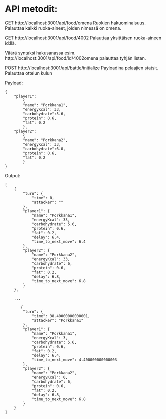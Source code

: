 # API metodit:
GET http://localhost:3001/api/food/omena
Ruokien hakuominaisuus. Palauttaa kaikki ruoka-aineet, joiden nimessä on omena.

GET http://localhost:3001/api/food/4002
Palauttaa yksittäisen ruoka-aineen id:llä.

Väärä syntaksi hakusanassa esim. http://localhost:3001/api/food/id/4002omena palauttaa tyhjän listan.

POST http://localhost:3001/api/battle/initialize
Payloadina pelaajien statsit. Palauttaa ottelun kulun

Payload:

```
{   
    "player1":
        {
        "name": "Porkkana1",
        "energyKcal": 33,
        "carbohydrate":5.6,
        "protein": 0.6,
        "fat": 0.2
        },
    "player2":
        {
        "name": "Porkkana2",
        "energyKcal": 33,
        "carbohydrate":6.0,
        "protein": 0.6,
        "fat": 0.2
        }
}
```

Output:

```
[
    {
        "turn": {
            "time": 0,
            "attacker": ""
        },
        "player1": {
            "name": "Porkkana1",
            "energyKcal": 33,
            "carbohydrate": 5.6,
            "protein": 0.6,
            "fat": 0.2,
            "delay": 6.4,
            "time_to_next_move": 6.4
        },
        "player2": {
            "name": "Porkkana2",
            "energyKcal": 33,
            "carbohydrate": 6,
            "protein": 0.6,
            "fat": 0.2,
            "delay": 6.8,
            "time_to_next_move": 6.8
        }
    },

    ...

       {
        "turn": {
            "time": 38.40000000000001,
            "attacker": "Porkkana1"
        },
        "player1": {
            "name": "Porkkana1",
            "energyKcal": 3,
            "carbohydrate": 5.6,
            "protein": 0.6,
            "fat": 0.2,
            "delay": 6.4,
            "time_to_next_move": 4.400000000000003
        },
        "player2": {
            "name": "Porkkana2",
            "energyKcal": 0,
            "carbohydrate": 6,
            "protein": 0.6,
            "fat": 0.2,
            "delay": 6.8,
            "time_to_next_move": 6.8
        }
    }
]
```